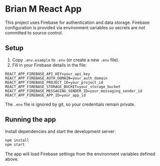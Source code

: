 # Brian M React App

This project uses Firebase for authentication and data storage. Firebase configuration is provided via environment variables so secrets are not committed to source control.

## Setup

1. Copy `.env.example` to `.env` (or create a new `.env` file).
2. Fill in your Firebase details in the file:

```
REACT_APP_FIREBASE_API_KEY=your_api_key
REACT_APP_FIREBASE_AUTH_DOMAIN=your_auth_domain
REACT_APP_FIREBASE_PROJECT_ID=your_project_id
REACT_APP_FIREBASE_STORAGE_BUCKET=your_storage_bucket
REACT_APP_FIREBASE_MESSAGING_SENDER_ID=your_messaging_sender_id
REACT_APP_FIREBASE_APP_ID=your_app_id
```

The `.env` file is ignored by git, so your credentials remain private.

## Running the app

Install dependencies and start the development server:

```bash
npm install
npm start
```

The app will load Firebase settings from the environment variables defined above.
